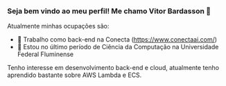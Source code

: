 ### Seja bem vindo ao meu perfil! Me chamo Vitor Bardasson 👋


Atualmente minhas ocupações são:

- 🔭 Trabalho como back-end na Conecta (https://www.conectaai.com/)
- 🌱 Estou no último período de Ciência da Computação na Universidade Federal Fluminense

 Tenho interesse em desenvolvimento back-end e cloud, atualmente tenho aprendido bastante sobre AWS Lambda e ECS.

